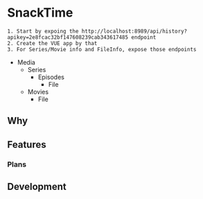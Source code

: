 # SnackTime
    
    1. Start by expoing the http://localhost:8989/api/history?apikey=2e8fcac32bf147608239cab343617485 endpoint
    2. Create the VUE app by that
    3. For Series/Movie info and FileInfo, expose those endpoints
    
    
* Media
    * Series
        * Episodes
            * File
    * Movies
        * File

## Why 

## Features

### Plans

## Development
